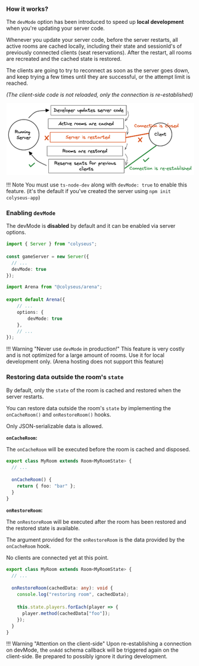 ### How it works?

The `devMode` option has been introduced to speed up **local development** when you're updating your server code.

Whenever you update your server code, before the server restarts, all active rooms are cached locally, including their state and sessionId's of previously connected clients (seat reservations). After the restart, all rooms are recreated and the cached state is restored.

The clients are going to try to reconnect as soon as the server goes down, and keep trying a few times until they are successful, or the attempt limit is reached.

_(The client-side code is not reloaded, only the connection is re-established)_

![devMode flow](devmode_flow.png)

!!! Note
    You must use `ts-node-dev` along with `devMode: true` to enable this feature. (it's the default if you've created the server using `npm init colyseus-app`)

### Enabling `devMode`

The devMode is **disabled** by default and it can be enabled via server options.

```typescript fct_label="Self-hosted"
import { Server } from "colyseus";

const gameServer = new Server({
  // ...
  devMode: true
});
```

```typescript fct_label="arena.config.ts"
import Arena from "@colyseus/arena";

export default Arena({
    // ...
    options: {
        devMode: true
    },
    // ...
});
```

!!! Warning "Never use `devMode` in production!"
    This feature is very costly and is not optimized for a large amount of rooms. Use it for local development only. (Arena hosting does not support this feature)

### Restoring data outside the room's `state`

By default, only the `state` of the room is cached and restored when the server restarts.

You can restore data outside the room's `state` by implementing the `onCacheRoom()` and `onRestoreRoom()` hooks.

Only JSON-serializable data is allowed.

**`onCacheRoom`:**

The `onCacheRoom` will be executed before the room is cached and disposed.

```typescript fct_label="JavaScript"
export class MyRoom extends Room<MyRoomState> {
  // ...

  onCacheRoom() {
    return { foo: "bar" };
  }
}
```

**`onRestoreRoom`:**

The `onRestoreRoom` will be executed after the room has been restored and the restored state is available.

The argument provided for the `onRestoreRoom` is the data provided by the `onCacheRoom` hook.

No clients are connected yet at this point.

```typescript fct_label="JavaScript"
export class MyRoom extends Room<MyRoomState> {
  // ...

  onRestoreRoom(cachedData: any): void {
    console.log("restoring room", cachedData);

    this.state.players.forEach(player => {
      player.method(cachedData["foo"]);
    });
  }
}
```

!!! Warning "Attention on the client-side"
    Upon re-establishing a connection on devMode, the `onAdd` schema callback will be triggered again on the client-side.
    Be prepared to possibly ignore it during development.
